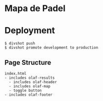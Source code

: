 Mapa de Padel
==


# Deployment
```
$ divshot push
$ divshot promote development to production
```



## Page Structure
```
index.html
- includes olaf-results
  - includes olaf-header
  - includes olaf-map
  - toggle button
- includes olaf-footer
```
